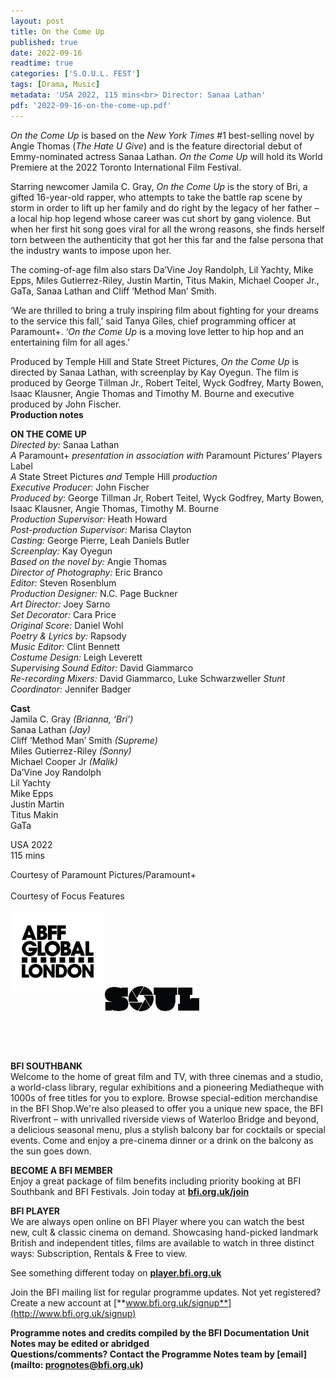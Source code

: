 ```yaml
---
layout: post
title: On the Come Up
published: true
date: 2022-09-16
readtime: true
categories: ['S.O.U.L. FEST']
tags: [Drama, Music]
metadata: 'USA 2022, 115 mins<br> Director: Sanaa Lathan'
pdf: '2022-09-16-on-the-come-up.pdf'
---
```


_On the Come Up_ is based on the _New York Times_ #1 best-selling novel by Angie Thomas (_The Hate U Give_) and is the feature directorial debut of Emmy-nominated actress Sanaa Lathan. _On the Come Up_  will hold its World Premiere at the 2022 Toronto International Film Festival.

Starring newcomer Jamila C. Gray, _On the Come Up_ is the story of Bri, a gifted 16-year-old rapper, who attempts to take the battle rap scene by storm in order to lift up her family and do right by the legacy of her father – a local hip hop legend whose career was cut short by gang violence. But when her first hit song goes viral for all the wrong reasons, she finds herself torn between the authenticity that got her this far and the false persona that the industry wants to impose upon her.

The coming-of-age film also stars Da’Vine Joy Randolph, Lil Yachty, Mike Epps, Miles Gutierrez-Riley, Justin Martin, Titus Makin, Michael Cooper Jr., GaTa, Sanaa Lathan and Cliff ‘Method Man’ Smith.

‘We are thrilled to bring a truly inspiring film about fighting for your dreams to the service this fall,’ said Tanya Giles, chief programming officer at Paramount+. ‘_On the Come Up_ is a moving love letter to hip hop and an entertaining film for all ages.’

Produced by Temple Hill and State Street Pictures, _On the Come Up_ is directed by Sanaa Lathan, with screenplay by Kay Oyegun. The film is produced by George Tillman Jr., Robert Teitel, Wyck Godfrey, Marty Bowen, Isaac Klausner, Angie Thomas and Timothy M. Bourne and executive produced by John Fischer.  
**Production notes**  

**ON THE COME UP**  
_Directed by:_ Sanaa Lathan  
_A_ Paramount+ _presentation in association with_ Paramount Pictures’ Players Label  
_A_ State Street Pictures _and_ Temple Hill _production_  
_Executive Producer:_ John Fischer  
_Produced by:_ George Tillman Jr, Robert Teitel, Wyck Godfrey, Marty Bowen, Isaac Klausner, Angie Thomas, Timothy M. Bourne  
_Production Supervisor:_ Heath Howard  
_Post-production Supervisor:_ Marisa Clayton  
_Casting:_ George Pierre, Leah Daniels Butler  
_Screenplay:_ Kay Oyegun  
_Based on the novel by:_ Angie Thomas  
_Director of Photography:_ Eric Branco  
_Editor:_ Steven Rosenblum  
_Production Designer:_ N.C. Page Buckner  
_Art Director:_ Joey Sarno  
_Set Decorator:_ Cara Price  
_Original Score:_ Daniel Wohl  
_Poetry & Lyrics by:_ Rapsody  
_Music Editor:_ Clint Bennett  
_Costume Design:_ Leigh Leverett  
_Supervising Sound Editor:_ David Giammarco  
_Re-recording Mixers:_ David Giammarco, Luke Schwarzweller 
_Stunt Coordinator:_ Jennifer Badger  

**Cast**  
Jamila C. Gray _(Brianna, ‘Bri’)_  
Sanaa  Lathan _(Jay)_  
Cliff  ‘Method Man’ Smith _(Supreme)_  
Miles  Gutierrez-Riley _(Sonny)_  
Michael Cooper Jr _(Malik)_  
Da’Vine Joy Randolph  
Lil Yachty  
Mike Epps  
Justin Martin  
Titus Makin  
GaTa  

USA 2022  
115 mins  

Courtesy of Paramount Pictures/Paramount+  
<br>
Courtesy of Focus Features  
<br>
<img style="float: left;" src="/img/ABFF.jpg" width="30%" height="30%">
<br><br><br><br><br><br><br>
<img style="float: left;" src="/img/SOUL.png" width="30%" height="30%">
<br><br><br><br><br><br><br>
**BFI SOUTHBANK**  
Welcome to the home of great film and TV, with three cinemas and a studio, a world-class library, regular exhibitions and a pioneering Mediatheque with 1000s of free titles for you to explore. Browse special-edition merchandise in the BFI Shop.We&#39;re also pleased to offer you a unique new space, the BFI Riverfront – with unrivalled riverside views of Waterloo Bridge and beyond, a delicious seasonal menu, plus a stylish balcony bar for cocktails or special events. Come and enjoy a pre-cinema dinner or a drink on the balcony as the sun goes down.  

**BECOME A BFI MEMBER**  
Enjoy a great package of film benefits including priority booking at BFI Southbank and BFI Festivals. Join today at [**bfi.org.uk/join**](http://www.bfi.org.uk/join)  

**BFI PLAYER**  
 We are always open online on BFI Player where you can watch the best new, cult &amp; classic cinema on demand. Showcasing hand-picked landmark British and independent titles, films are available to watch in three distinct ways: Subscription, Rentals &amp; Free to view.  

See something different today on [**player.bfi.org.uk**](https://player.bfi.org.uk)  

Join the BFI mailing list for regular programme updates. Not yet registered? Create a new account at [**www.bfi.org.uk/signup**](http://www.bfi.org.uk/signup)

**Programme notes and credits compiled by the BFI Documentation Unit  
Notes may be edited or abridged  
Questions/comments? Contact the Programme Notes team by [email](mailto: prognotes@bfi.org.uk)**
